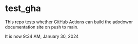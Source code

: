 # test_gha

This repo tests whether GitHub Actions can build the adodownr documentation site on push to main.

It is now 9:34 AM, January 30, 2024
